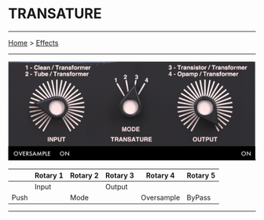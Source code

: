 # TRANSATURE

---

[Home](../) > [Effects](./)

---

![logo](../assets/analogObsessionTransature.png)

|         | Rotary 1 | Rotary 2 | Rotary 3 | Rotary 4   | Rotary 5 |
|---------|----------|----------|----------|------------|----------|
|         | Input    |          | Output   |            |          |
| Push    |          | Mode     |          | Oversample | ByPass   |

---
